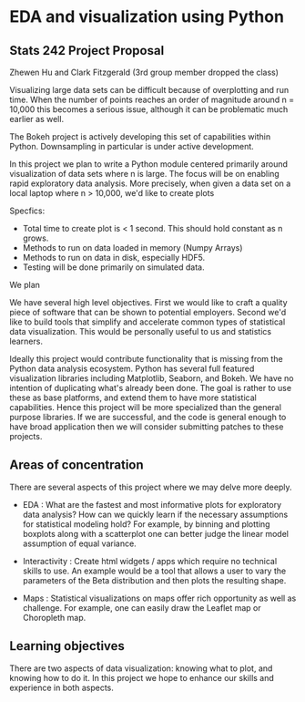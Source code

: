 # EDA and visualization using Python

## Stats 242 Project Proposal

Zhewen Hu and Clark Fitzgerald
(3rd group member dropped the class)

Visualizing large data sets can be difficult because of overplotting and
run time. When the number of points reaches an order of
magnitude around n = 10,000 this becomes a serious issue, although
it can be problematic much earlier as well.

The Bokeh project is actively developing this set of capabilities within
Python. Downsampling in particular is under active development.

In this project we plan to write a Python module centered primarily around
visualization of data sets where n is large.
The focus will be on enabling rapid exploratory data analysis.
More precisely, when given a data set on a local laptop where n > 10,000, 
we'd like to create plots

Specfics: 

- Total time to create plot is < 1 second. This should hold constant as n
  grows.
- Methods to run on data loaded in memory (Numpy Arrays)
- Methods to run on data in disk, especially HDF5.
- Testing will be done primarily on simulated data.


We plan

We have several high level objectives. First we would like to craft
a quality piece of software that can be shown to potential employers.
Second we'd like to build tools that simplify and accelerate common types
of statistical data visualization. This would be personally useful to us and statistics learners. 

Ideally this project would contribute functionality that is missing from the Python data
analysis ecosystem. Python has several full featured visualization
libraries including Matplotlib, Seaborn, and Bokeh. We have no intention of
duplicating what's already been done. The goal is rather to use these as
base platforms, and extend them to have more statistical capabilities.
Hence this project will be more specialized than the general purpose
libraries.
If we are successful, and the code is general enough to have broad
application
then we will consider submitting patches to these projects.

## Areas of concentration

There are several aspects of this project where we may delve more deeply.

- EDA : What are the fastest and most informative plots for exploratory
  data analysis? How can we quickly learn if the necessary assumptions for
statistical modeling hold? For example, by binning and plotting boxplots along
with a scatterplot one can better judge the linear model assumption of
equal variance. 

- Interactivity : Create html widgets / apps which require no technical
  skills to use. An example would be a tool that allows a user to vary the
  parameters of the Beta distribution and then plots the resulting shape. 

- Maps : Statistical visualizations on maps offer rich opportunity as well
  as challenge. For example, one can easily draw the Leaflet map or Choropleth map. 

## Learning objectives

There are two aspects of data visualization: knowing what to plot, and
knowing how to do it. In this project we hope to enhance our skills and
experience in both aspects. 
